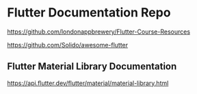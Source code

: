 # Flutter Documentation Repo

https://github.com/londonappbrewery/Flutter-Course-Resources	

https://github.com/Solido/awesome-flutter

## Flutter Material Library Documentation

https://api.flutter.dev/flutter/material/material-library.html

 